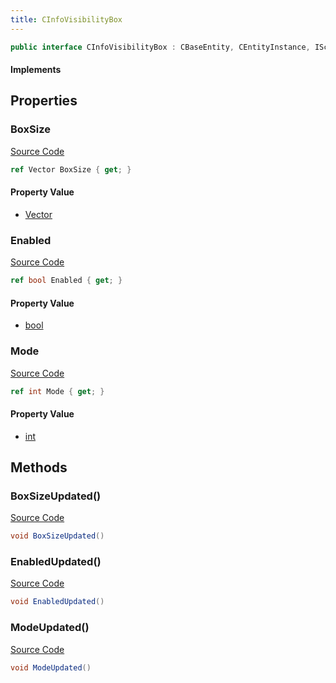 ```yaml
---
title: CInfoVisibilityBox
---
```


```csharp
public interface CInfoVisibilityBox : CBaseEntity, CEntityInstance, ISchemaClass<CEntityInstance>, ISchemaClass<CBaseEntity>, ISchemaClass<CInfoVisibilityBox>, ISchemaField, ISchemaClass, INativeHandle
```

#### Implements

## Properties

### BoxSize

[Source Code](https://github.com/swiftly-solution/swiftlys2/blob/beta/managed/src/SwiftlyS2.Generated/Schemas/Interfaces/CInfoVisibilityBox.cs#L18)

```csharp
ref Vector BoxSize { get; }
```

#### Property Value

- [Vector](/docs/api/shared/natives/vector)

### Enabled

[Source Code](https://github.com/swiftly-solution/swiftlys2/blob/beta/managed/src/SwiftlyS2.Generated/Schemas/Interfaces/CInfoVisibilityBox.cs#L20)

```csharp
ref bool Enabled { get; }
```

#### Property Value

- [bool](https://learn.microsoft.com/dotnet/api/system.boolean)

### Mode

[Source Code](https://github.com/swiftly-solution/swiftlys2/blob/beta/managed/src/SwiftlyS2.Generated/Schemas/Interfaces/CInfoVisibilityBox.cs#L16)

```csharp
ref int Mode { get; }
```

#### Property Value

- [int](https://learn.microsoft.com/dotnet/api/system.int32)

## Methods

### BoxSizeUpdated()

[Source Code](https://github.com/swiftly-solution/swiftlys2/blob/beta/managed/src/SwiftlyS2.Generated/Schemas/Interfaces/CInfoVisibilityBox.cs#L23)

```csharp
void BoxSizeUpdated()
```

### EnabledUpdated()

[Source Code](https://github.com/swiftly-solution/swiftlys2/blob/beta/managed/src/SwiftlyS2.Generated/Schemas/Interfaces/CInfoVisibilityBox.cs#L24)

```csharp
void EnabledUpdated()
```

### ModeUpdated()

[Source Code](https://github.com/swiftly-solution/swiftlys2/blob/beta/managed/src/SwiftlyS2.Generated/Schemas/Interfaces/CInfoVisibilityBox.cs#L22)

```csharp
void ModeUpdated()
```

